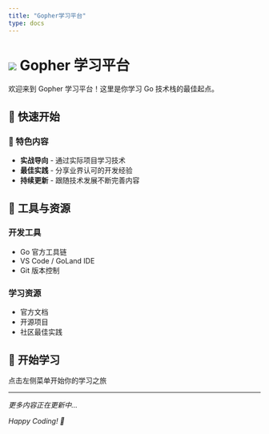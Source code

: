 ```yaml
---
title: "Gopher学习平台"
type: docs
---
```


# ![](/images/gopher.ico) Gopher 学习平台

欢迎来到 Gopher 学习平台！这里是你学习 Go 技术栈的最佳起点。

## 🚀 快速开始

### 🎯 特色内容

- **实战导向** - 通过实际项目学习技术
- **最佳实践** - 分享业界认可的开发经验
- **持续更新** - 跟随技术发展不断完善内容

## 🔧 工具与资源

### 开发工具
- Go 官方工具链
- VS Code / GoLand IDE
- Git 版本控制

### 学习资源
- 官方文档
- 开源项目
- 社区最佳实践

## 📖 开始学习

点击左侧菜单开始你的学习之旅

---
*更多内容正在更新中...*

*Happy Coding! 🎉* 